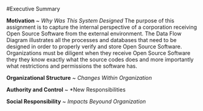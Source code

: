 
#Executive Summary 

 
**Motivation** ~ *Why Was This System Designed*
The purpose of this assignment is to capture the internal perspective of a corporation receiving Open Source Software from the external environment.  The Data Flow Diagram illustrates all the processes and databases that need to be designed in order to properly verify and store Open Source Software.  Organizations must be diligent when they receive Open Source Software they they know exactly what the source codes does and more importantly what restrictions and permissions the software has. 


**Organizational Structure** ~ *Changes Within Organization*



**Authority and Control** ~ *New Responsibilities



**Social Responsibility** ~ *Impacts Beyound Organization*



  

